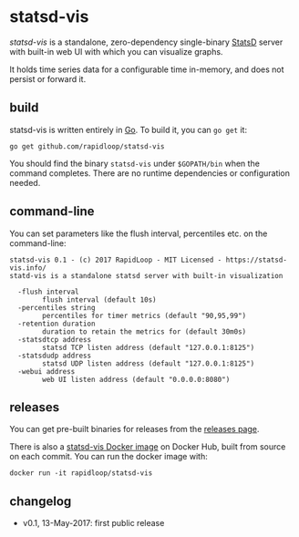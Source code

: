 
# statsd-vis

_statsd-vis_ is a standalone, zero-dependency single-binary
[StatsD](https://github.com/etsy/statsd) server with built-in web UI
with which you can visualize graphs.

It holds time series data for a configurable time in-memory, and does not
persist or forward it.

## build

statsd-vis is written entirely in [Go](https://golang.org/). To build it,
you can `go get` it:

    go get github.com/rapidloop/statsd-vis

You should find the binary `statsd-vis` under `$GOPATH/bin` when the command
completes. There are no runtime dependencies or configuration needed.

## command-line

You can set parameters like the flush interval, percentiles etc. on the
command-line:

```
statsd-vis 0.1 - (c) 2017 RapidLoop - MIT Licensed - https://statsd-vis.info/
statd-vis is a standalone statsd server with built-in visualization

  -flush interval
    	flush interval (default 10s)
  -percentiles string
    	percentiles for timer metrics (default "90,95,99")
  -retention duration
    	duration to retain the metrics for (default 30m0s)
  -statsdtcp address
    	statsd TCP listen address (default "127.0.0.1:8125")
  -statsdudp address
    	statsd UDP listen address (default "127.0.0.1:8125")
  -webui address
    	web UI listen address (default "0.0.0.0:8080")
```

## releases

You can get pre-built binaries for releases from the
[releases page](https://github.com/rapidloop/statsd-vis/releases).

There is also a [statsd-vis Docker image](https://hub.docker.com/r/rapidloop/statsd-vis/)
on Docker Hub, built from source on each commit. You can run the docker
image with:

    docker run -it rapidloop/statsd-vis

## changelog

* v0.1, 13-May-2017: first public release
